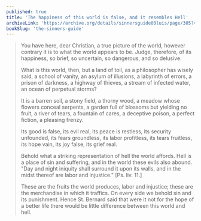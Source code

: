 ```yaml
---
published: true
title: 'The happiness of this world is false, and it resembles Hell'
archiveLink: 'https://archive.org/details/sinnersguide00luis/page/305?view=theater'
bookSlug: 'the-sinners-guide'
---
```


> You have here, dear Christian, a true picture of the world, however contrary it is to what the world appears to be. Judge, therefore, of its happiness, so brief, so uncertain, so dangerous, and so delusive.
>
> What is this world, then, but a land of toil, as a philosopher has wisely said, a school of vanity, an asylum of illusions, a labyrinth of errors, a prison of darkness, a highway of thieves, a stream of infected water, an ocean of perpetual storms?
>
> It is a barren soil, a stony field, a thorny wood, a meadow whose flowers conceal serpents, a garden full of blossoms but yielding no fruit, a river of tears, a fountain of cares, a deceptive poison, a perfect fiction, a pleasing frenzy.
>
> Its good is false, its evil real, its peace is restless, its security unfounded, its fears groundless, its labor profitless, its tears fruitless, its hope vain, its joy false, its grief real.
>
> Behold what a striking representation of hell the world affords. Hell is a place of sin and suffering, and in the world these evils also abound. "Day and night iniquity shall surround it upon its walls, and in the midst thereof are labor and injustice." [Ps. liv. 11.]
>
> These are the fruits the world produces, labor and injustice; these are the merchandise in which it traffics. On every side we behold sin and its punishment. Hence St. Bernard said that were it not for the hope of a better life there would be little difference between this world and hell.

